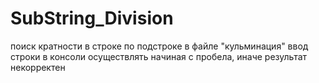 # SubString_Division
поиск кратности в строке по подстроке
в файле "кульминация" ввод строки в консоли осуществлять начиная с пробела, иначе результат некорректен
